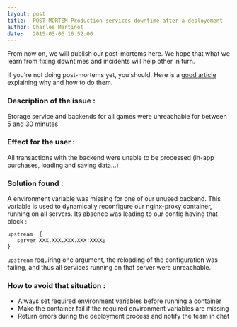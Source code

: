```yaml
---
layout: post
title:  POST-MORTEM Production services downtime after a deployement
author: Charles Martinot
date:   2015-05-06 16:52:00
---
```

From now on, we will publish our post-mortems here. We hope that what we learn 
from fixing downtimes and incidents will help other in turn.

If you're not doing post-mortems yet, you should. Here is a [good article][1] 
explaining why and how to do them.

### Description of the issue : 
Storage service and backends for all games were
unreachable for between 5 and 30 minutes

### Effect for the user : 
All transactions with the backend were unable to be 
processed (in-app purchases, loading and saving data...)

### Solution found : 
A environment variable was missing for one of our unused 
backend. This variable is used to dynamically reconfigure our nginx-proxy 
container, running on all servers. Its absence was leading to our config having 
that block : 

    upstream  {
       server XXX.XXX.XXX.XXX:XXXX;
    }

`upstream` requiring one argument, the reloading of the configuration was 
failing, and thus all services running on that server were unreachable.

### How to avoid that situation : 
+  Always set required environment variables before running a container
+  Make the container fail if the required environment variables are missing
+  Return errors during the deployment process and notify the team in chat

[1]: https://codeascraft.com/2012/05/22/blameless-postmortems/
